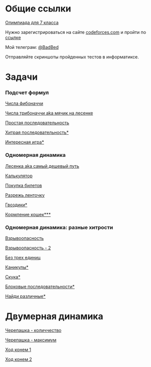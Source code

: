 # Общие ссылки

[Олимпиада для 7 класса](https://codeforces.com/contestInvitation/55245436f3a0543d686b1de38fe61b76e08098a4)

Нужно зарегистрироваться на сайте [codeforces.com](https://codeforces.com/) и пройти по [ссылке](https://codeforces.com/contestInvitation/cf74473beb3c9881e69452a81e7ac29f069c9ef5)

Мой телеграм: [@BadBed](https://t.me/BadBed)

Отправляйте скриншоты пройденных тестов в информатиксе.

# Задачи

### Подсчет формул

[Числа фибоначчи](https://informatics.msk.ru/mod/statements/view.php?id=649&chapterid=842#1)

[Числа трибоначчи aka мячик на лесенке](https://informatics.msk.ru/mod/statements/view.php?id=649&chapterid=203#1)

[Простая последовательность](https://informatics.msk.ru/mod/statements/view.php?id=649&chapterid=843#1)

[Хитрая последовательность*](https://informatics.msk.ru/mod/statements/view.php?id=649&chapterid=844#1)

[Интересная игра*](https://codeforces.com/gym/513366/problem/A)

### Одномерная динамика

[Лесенка aka самый дешевый путь](https://informatics.msk.ru/mod/statements/view.php?id=654&chapterid=915#1)

[Калькулятор](https://informatics.msk.ru/mod/statements/view.php?id=654&chapterid=2963#1)

[Покупка билетов](https://informatics.msk.ru/mod/statements/view.php?id=657&chapterid=212#1)

[Разрежь ленточку](https://codeforces.com/gym/513366/problem/B)

[Гвоздики*](https://informatics.msk.ru/mod/statements/view.php?id=657&chapterid=212#1)

[Кормление кошек***](https://codeforces.com/gym/513366/problem/C)

### Одномерная динамика: разные хитрости

[Взрывоопасность](https://informatics.msk.ru/mod/statements/view.php?id=654&chapterid=913#1)

[Взрывоопасность - 2](https://informatics.msk.ru/mod/statements/view.php?id=654&chapterid=914#1)

[Без трех единиц](https://informatics.msk.ru/mod/statements/view.php?id=654&chapterid=912#1)

[Каникулы*](https://codeforces.com/gym/513366/problem/D)

[Скука*](https://codeforces.com/gym/513366/problem/E)

[Блоковые последовательности*](https://codeforces.com/gym/513366/problem/F)

[Найди различные*](https://codeforces.com/gym/513366/problem/G)

# Двумерная динамика

[Черепашка - количчество](https://informatics.msk.ru/mod/statements/view.php?id=656&chapterid=2964#1)

[Черепашка - максимум](https://informatics.msk.ru/mod/statements/view.php?id=656&chapterid=2965#1)

[Ход конем 1](https://informatics.msk.ru/mod/statements/view.php?id=656&chapterid=946#1)

[Ход конем 2](https://informatics.msk.ru/mod/statements/view.php?id=656&chapterid=2962#1)
